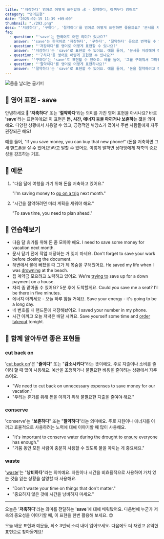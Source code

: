 ```yaml
---
title: "'저장하다' 영어로 어떻게 표현할까 ️💰 - 절약하다, 아껴두다 영어로"
category: "영어표현"
date: "2025-02-15 11:39 +09:00"
thumbnail: "./293.png"
desc: "'저장하다', '구하다', '절약하다'를 영어로 어떻게 표현하면 좋을까요? '문서를 저장해야 해'라는 문장을 영어로 어떻게 말할 수 있을까요? '그를 구해줘서 고마워'와 같은 표현은 영어로 어떻게 바꿀 수 있을까요? '돈을 절약하려고 해'를 영어로 표현하는 법을 배워봅시다. 다양한 예문을 통해서 연습하고 본인의 표현으로 만들어 보세요."
faq:
  - question: "'save'는 한국어로 어떤 의미가 있나요?"
    answer: "'save'는 한국어로 '저장하다', '구하다', '절약하다' 등으로 번역될 수 있습니다."
  - question: "'저장하다'를 영어로 어떻게 표현할 수 있나요?"
    answer: "'저장하다'는 'save'로 표현할 수 있어요. 예를 들어, '문서를 저장해야 해'는 'I need to save the document'라고 말할 수 있어요."
  - question: "'구하다'를 영어로 어떻게 표현할 수 있나요?"
    answer: "'구하다'는 'save'로 표현할 수 있어요. 예를 들어, '그를 구해줘서 고마워'는 'Thank you for saving him'이라고 말할 수 있어요."
  - question: "'절약하다'를 영어로 어떻게 표현하나요?"
    answer: "'절약하다'는 'save'로 표현할 수 있어요. 예를 들어, '돈을 절약하려고 해'는 'I'm trying to save money'라고 말할 수 있어요."
---
```


![몸을 날리는 골키퍼](./293-1.jpg)

## 🌟 영어 표현 - save

안녕하세요 👋 '**저축하다**' 또는 '**절약하다**'라는 의미를 가진 영어 표현을 아시나요? 바로 '**save**'라는 표현이에요! 이 표현은 **돈, 시간, 에너지 등을 아끼거나 보존하는 것**을 의미해요. 다양한 상황에서 사용할 수 있고, 긍정적인 뉘앙스가 많아서 주변 사람들에게 자주 권장되곤 해요!

예를 들어, "If you save money, you can buy that new phone!" (돈을 저축하면 그 새 핸드폰을 살 수 있어요!)라고 말할 수 있어요. 이렇게 말하면 상대방에게 저축의 중요성을 강조하는 거죠.

## 📖 예문

1. "다음 달에 여행을 가기 위해 돈을 저축하고 있어요."

   "I'm saving money to [go on a trip](/blog/in-english/470.go-on-a-trip/) next month."

2. "시간을 절약하려면 미리 계획을 세워야 해요."

   "To save time, you need to plan ahead."

## 💬 연습해보기

<ul data-interactive-list>
  <li data-interactive-item>
    <span data-toggler>다음 달 휴가를 위해 돈 좀 모아야 해요.</span>
    <span data-answer>I need to save some money for vacation next month.</span>
  </li>
  <li data-interactive-item>
    <span data-toggler>문서 닫기 전에 작업 저장하는 거 잊지 마세요.</span>
    <span data-answer>Don't forget to save your work before closing the document.</span>
  </li>
  <li data-interactive-item>
    <span data-toggler>해변에서 물에 빠졌을 때 그가 제 목숨을 구해줬어요.</span>
    <span data-answer>He saved my life when I was <a href="/blog/vocab-1/049.drowning/">drowning</a> at the beach.</span>
  </li>
  <li data-interactive-item>
    <span data-toggler>집 계약금 모으려고 노력하고 있어요.</span>
    <span data-answer>We're <a href="/blog/in-english/117.try-to/">trying to</a> save up for a down payment on a house.</span>
  </li>
  <li data-interactive-item>
    <span data-toggler>자리 좀 맡아줄 수 있어요? 5분 후에 도착할게요.</span>
    <span data-answer>Could you save me a seat? I'll be there in five minutes.</span>
  </li>
  <li data-interactive-item>
    <span data-toggler>에너지 아끼세요 - 오늘 하루 힘들 거예요.</span>
    <span data-answer>Save your energy - it's going to be a long day.</span>
  </li>
  <li data-interactive-item>
    <span data-toggler>네 번호를 내 핸드폰에 저장해놨어요.</span>
    <span data-answer>I saved your number in my phone.</span>
  </li>
  <li data-interactive-item>
    <span data-toggler>시간 아끼고 오늘 저녁은 배달 시켜요.</span>
    <span data-answer>Save yourself some time and <a href="/blog/in-english/066.order-takeout/">order takeout</a> tonight.</span>
  </li>
</ul>

## 🤝 함께 알아두면 좋은 표현들

### cut back on

'[cut back on](/blog/in-english/059.cut-back-on/)'은 "**줄이다**" 또는 "**감소시키다**"라는 뜻이에요. 주로 지출이나 소비를 줄이려 할 때 많이 사용해요. 예산을 조정하거나 불필요한 비용을 줄이려는 상황에서 자주 쓰여요.

- "We need to cut back on unnecessary expenses to save money for our vacation."
- "우리는 휴가를 위해 돈을 아끼기 위해 불필요한 지출을 줄여야 해요."

### conserve

'conserve'는 "**보존하다**" 또는 "**절약하다**"라는 의미예요. 주로 자원이나 에너지를 아끼고 효율적으로 사용하려는 노력에 대해 이야기할 때 많이 사용해요.

- "It's important to conserve water during the drought to [ensure](/blog/in-english/356.ensure/) everyone has enough."
- "가뭄 동안 모든 사람이 충분히 사용할 수 있도록 물을 아끼는 게 중요해요."

### waste

'[waste](/blog/in-english/260.waste/)'는 "**낭비하다**"라는 의미예요. 자원이나 시간을 비효율적으로 사용하여 가치 있는 것을 잃는 상황을 설명할 때 사용해요.

- "Don't waste your time on things that don't matter."
- "중요하지 않은 것에 시간을 낭비하지 마세요."

---

오늘은 '**저축하다**'라는 의미를 전달하는 '**save**'에 대해 배워봤어요. 다음번에 누군가 저축의 중요성을 이야기할 때, 이 표현을 한번 활용해 보세요. 😊

오늘 배운 표현과 예문들, 최소 3번씩 소리 내어 읽어보세요. 다음에도 더 재밌고 유익한 표현으로 찾아올게요!
